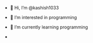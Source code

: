 - 👋 Hi, I’m @kashish1033
- 👀 I’m interested in programming 
- 🌱 I’m currently learning programming

- 

<!---
kashish1033/kashish1033 is a ✨ special ✨ repository because its `README.md` (this file) appears on your GitHub profile.
You can click the Preview link to take a look at your changes.
--->
